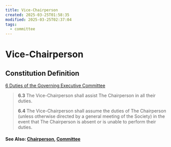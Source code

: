 ```yaml
---
title: Vice-Chairperson
created: 2025-03-25T01:58:35
modified: 2025-03-25T02:37:04
tags:
  - committee
---
```


# Vice-Chairperson

## Constitution Definition

[6 Duties of the Governing Executive Committee](../documents/Constitution.md#6%20Duties%20of%20the%20Governing%20Executive%20Committee)

>**6.3** The Vice-Chairperson shall assist The Chairperson in all their duties.
>
>**6.4** The Vice-Chairperson shall assume the duties of The Chairperson (unless otherwise directed by a general meeting of the Society) in the event that The Chairperson is absent or is unable to perform their duties.

#### See Also: [Chairperson](Chairperson.md), [Committee](Committee.md)
